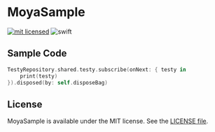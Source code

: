# MoyaSample

[![mit licensed](https://img.shields.io/badge/License-MIT-d94c32.svg)](./license)
![swift](https://img.shields.io/badge/Swift-4-ffac45.svg)

## Sample Code
```swift
TestyRepository.shared.testy.subscribe(onNext: { testy in
    print(testy)
}).disposed(by: self.disposeBag)
```

## License
MoyaSample is available under the MIT license. See the [LICENSE file](https://github.com/atsushi130/MoyaSample/blob/master/license).
